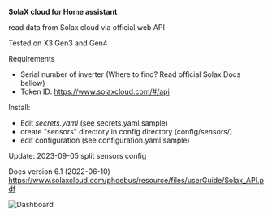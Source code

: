**SolaX cloud for Home assistant**

read data from Solax cloud via official web API

Tested on X3 Gen3 and Gen4

Requirements
- Serial number of inverter (Where to find? Read official Solax Docs bellow)
- Token ID: https://www.solaxcloud.com/#/api

Install:
- Edit *secrets.yaml*  (see secrets.yaml.sample)
- create "sensors" directory in config directory (config/sensors/)
- edit configuration (see configuration.yaml.sample)



Update:
2023-09-05 split sensors config

Docs version 6.1 (2022-06-10) https://www.solaxcloud.com/phoebus/resource/files/userGuide/Solax_API.pdf

![Dashboard](https://github.com/lowprize/homeassistant-solax-api/blob/main/misc/dashboard.png)